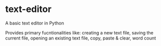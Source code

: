 # text-editor
A basic text editor in Python

Provides primary fucntionalities like: creating a new text file, saving the current file, opening an existing text file, copy, paste & clear, word count
